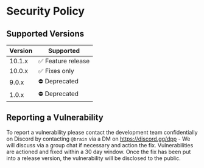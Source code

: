 # Security Policy

## Supported Versions

| Version | Supported          |
| ------- | ------------------ |
| 10.1.x  | ✅ Feature release |
| 10.0.x  | ✅ Fixes only      |
| 9.0.x   | ⛔ Deprecated      |
| 1.0.x   | ⛔ Deprecated      |

## Reporting a Vulnerability

To report a vulnerability please contact the development team confidentially on Discord by contacting `@brain` via a DM on https://discord.gg/dpp - We will discuss via a group chat if necessary and action the fix. Vulnerabilities are actioned and fixed within a 30 day window. Once the fix has been put into a release version, the vulnerability will be disclosed to the public.
